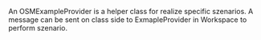 An OSMExampleProvider is a helper class for realize specific szenarios. A message can be sent on class side to ExmapleProvider in Workspace to perform szenario.

